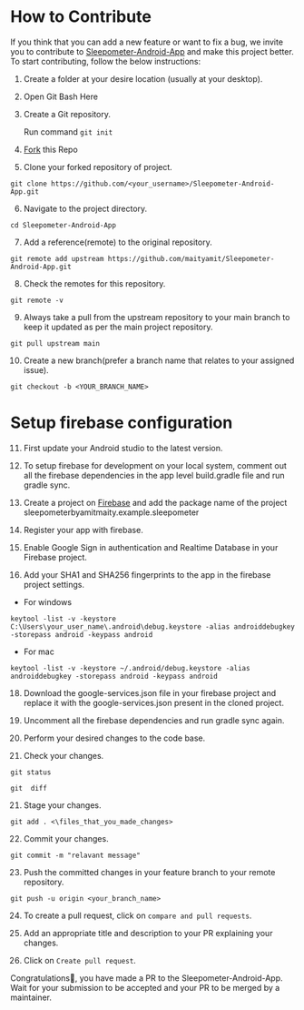 # How to Contribute

If you think that you can add a new feature or want to fix a bug, we invite you to contribute to [Sleepometer-Android-App](https://github.com/maityamit/Sleepometer-Android-App/) and make this project better. To start contributing, follow the below instructions:

1. Create a folder at your desire location (usually at your desktop).

2. Open Git Bash Here

3. Create a Git repository.

   Run command `git init`

4. [Fork](https://github.com/maityamit/Sleepometer-Android-App/fork) this Repo

5. Clone your forked repository of project.

```git clone
git clone https://github.com/<your_username>/Sleepometer-Android-App.git
```

6. Navigate to the project directory.

```
cd Sleepometer-Android-App
```

7. Add a reference(remote) to the original repository.

```
git remote add upstream https://github.com/maityamit/Sleepometer-Android-App.git
```

8. Check the remotes for this repository.

```
git remote -v
```

9. Always take a pull from the upstream repository to your main branch to keep it updated as per the main project repository.

```
git pull upstream main
```

10. Create a new branch(prefer a branch name that relates to your assigned issue).

```
git checkout -b <YOUR_BRANCH_NAME>
```
# Setup firebase configuration

11. First update your Android studio to the latest version.

12. To setup firebase for development on your local system, comment out all the firebase dependencies in the app level build.gradle file and run gradle sync.

13. Create a project on [Firebase](https://console.firebase.google.com/) and add the package name of the project sleepometerbyamitmaity.example.sleepometer

14. Register your app with firebase.

15. Enable Google Sign in authentication and  Realtime Database in your Firebase project.

16. Add your SHA1 and SHA256 fingerprints to the app in the firebase project settings.
- For windows
```
keytool -list -v -keystore C:\Users\your_user_name\.android\debug.keystore -alias androiddebugkey -storepass android -keypass android
```
- For mac
```
keytool -list -v -keystore ~/.android/debug.keystore -alias androiddebugkey -storepass android -keypass android
```

18. Download the google-services.json file in your firebase project and replace it with the google-services.json present in the cloned project.

19. Uncomment all the firebase dependencies and run gradle sync again.

20. Perform your desired changes to the code base.

21. Check your changes.

```
git status
```

```
git  diff
```

21. Stage your changes.

```
git add . <\files_that_you_made_changes>
```

22. Commit your changes.

```
git commit -m "relavant message"
```

23. Push the committed changes in your feature branch to your remote repository.

```
git push -u origin <your_branch_name>
```

24. To create a pull request, click on `compare and pull requests`.

25. Add an appropriate title and description to your PR explaining your changes.

26. Click on `Create pull request`.

Congratulations🎉, you have made a PR to the Sleepometer-Android-App.
Wait for your submission to be accepted and your PR to be merged by a maintainer.
